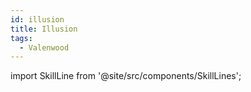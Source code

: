 ```yaml
---
id: illusion
title: Illusion
tags:
  - Valenwood
---
```


import SkillLine from '@site/src/components/SkillLines';
